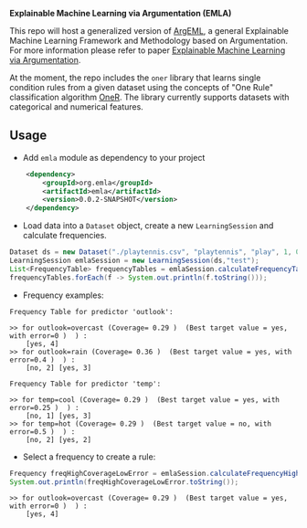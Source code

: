 **Explainable Machine Learning via Argumentation (EMLA)**

This repo will host a generalized version of [ArgEML](https://github.com/nicolepr/argeml), 
a general Explainable Machine Learning Framework and Methodology based on Argumentation. 
For more information please refer to paper [Explainable Machine Learning via Argumentation](https://link.springer.com/chapter/10.1007/978-3-031-44070-0_19).

At the moment, the repo includes the `oner` library that learns single condition rules from a given dataset using the concepts of 
"One Rule" classification algorithm [OneR](https://www.saedsayad.com/oner.htm). The library currently supports datasets with categorical and numerical features.

## Usage
- Add `emla` module as dependency to your project

```xml
    <dependency>
        <groupId>org.emla</groupId>
        <artifactId>emla</artifactId>
        <version>0.0.2-SNAPSHOT</version>
    </dependency>
```

- Load data into a `Dataset` object, create a new `LearningSession` and calculate frequencies. 

```Java
Dataset ds = new Dataset("./playtennis.csv", "playtennis", "play", 1, 0);
LearningSession emlaSession = new LearningSession(ds,"test");
List<FrequencyTable> frequencyTables = emlaSession.calculateFrequencyTables(ds, "train",null);
frequencyTables.forEach(f -> System.out.println(f.toString()));
```
- Frequency examples:
```
Frequency Table for predictor 'outlook':

>> for outlook=overcast (Coverage= 0.29 )  (Best target value = yes, with error=0 )  ) :
	[yes, 4]
>> for outlook=rain (Coverage= 0.36 )  (Best target value = yes, with error=0.4 )  ) :
	[no, 2]	[yes, 3]

Frequency Table for predictor 'temp':

>> for temp=cool (Coverage= 0.29 )  (Best target value = yes, with error=0.25 )  ) :
	[no, 1]	[yes, 3]
>> for temp=hot (Coverage= 0.29 )  (Best target value = no, with error=0.5 )  ) :
	[no, 2]	[yes, 2]
```
- Select a frequency to create a rule:
```Java
Frequency freqHighCoverageLowError = emlaSession.calculateFrequencyHighCoverageLowError(frequencyTables);
System.out.println(freqHighCoverageLowError.toString());
```
```
>> for outlook=overcast (Coverage= 0.29 )  (Best target value = yes, with error=0 )  ) :
	[yes, 4]
```